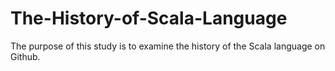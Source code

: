 # The-History-of-Scala-Language

The purpose of this study is to examine the history of the Scala language on Github.
